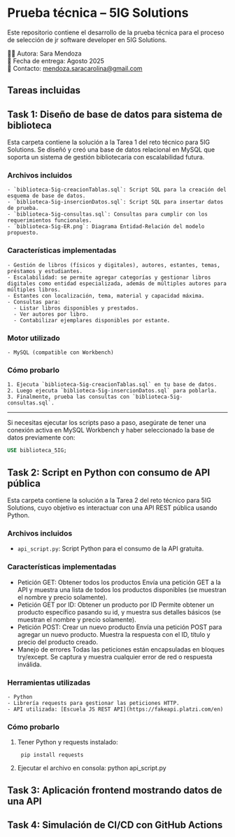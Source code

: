 # Prueba técnica – 5IG Solutions

Este repositorio contiene el desarrollo de la prueba técnica para el proceso de selección de jr software developer en 5IG Solutions.

👩‍💻 Autora: Sara Mendoza  
📅 Fecha de entrega: Agosto 2025  
📧 Contacto: mendoza.saracarolina@gmail.com

## Tareas incluidas

## Task 1: Diseño de base de datos para sistema de biblioteca
  Esta carpeta contiene la solución a la Tarea 1 del reto técnico para 5IG Solutions. Se diseñó y creó una base de datos relacional en MySQL que soporta un sistema de gestión bibliotecaria con escalabilidad futura.

  ### Archivos incluidos

    - `biblioteca-5ig-creacionTablas.sql`: Script SQL para la creación del esquema de base de datos.
    - `biblioteca-5ig-insercionDatos.sql`: Script SQL para insertar datos de prueba.
    - `biblioteca-5ig-consultas.sql`: Consultas para cumplir con los requerimientos funcionales.
    - `biblioteca-5ig-ER.png`: Diagrama Entidad-Relación del modelo propuesto.

  ### Características implementadas

    - Gestión de libros (físicos y digitales), autores, estantes, temas, préstamos y estudiantes.
    - Escalabilidad: se permite agregar categorías y gestionar libros digitales como entidad especializada, además de múltiples autores para múltiples libros.
    - Estantes con localización, tema, material y capacidad máxima.
    - Consultas para:
      - Listar libros disponibles y prestados.
      - Ver autores por libro.
      - Contabilizar ejemplares disponibles por estante.

  ### Motor utilizado
  
    - MySQL (compatible con Workbench)
    
  ### Cómo probarlo

    1. Ejecuta `biblioteca-5ig-creacionTablas.sql` en tu base de datos.
    2. Luego ejecuta `biblioteca-5ig-insercionDatos.sql` para poblarla.
    3. Finalmente, prueba las consultas con `biblioteca-5ig-consultas.sql`.
  ---

Si necesitas ejecutar los scripts paso a paso, asegúrate de tener una conexión activa en MySQL Workbench y haber seleccionado la base de datos previamente con:

```sql
USE biblioteca_5IG;
```

  
## Task 2: Script en Python con consumo de API pública
  Esta carpeta contiene la solución a la Tarea 2 del reto técnico para 5IG Solutions, cuyo objetivo es interactuar con una API REST pública usando Python.
   ### Archivos incluidos
   - `api_script.py`: Script Python para el consumo de la API gratuita.
   ### Características implementadas
   - Petición GET: Obtener todos los productos
     Envía una petición GET a la API y muestra una lista de todos los productos disponibles (se muestran el nombre y precio solamente).
   - Petición GET por ID: Obtener un producto por ID
     Permite obtener un producto específico pasando su id, y muestra sus detalles básicos (se muestran el nombre y precio solamente).
   - Petición POST: Crear un nuevo producto
     Envía una petición POST para agregar un nuevo producto.
     Muestra la respuesta con el ID, título y precio del producto creado.
   - Manejo de errores
     Todas las peticiones están encapsuladas en bloques try/except.
     Se captura y muestra cualquier error de red o respuesta inválida.
     
   ### Herramientas utilizadas
    - Python 
    - Librería requests para gestionar las peticiones HTTP.
    - API utilizada: [Escuela JS REST API](https://fakeapi.platzi.com/en)
    
   ### Cómo probarlo
   
  1.  Tener Python y requests instalado:
       ```
        pip install requests
       ```
       
  2. Ejecutar el archivo en consola:
     python api_script.py
       

## Task 3: Aplicación frontend mostrando datos de una API
## Task 4: Simulación de CI/CD con GitHub Actions



